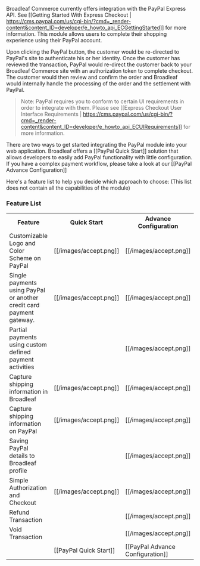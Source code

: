 Broadleaf Commerce currently offers integration with the PayPal Express API. See [[Getting Started With Express Checkout | https://cms.paypal.com/us/cgi-bin/?cmd=_render-content&content_ID=developer/e_howto_api_ECGettingStarted]] for more information. This module allows users to complete their shopping experience using their PayPal account.

Upon clicking the PayPal button, the customer would be re-directed to PayPal's site to authenticate his or her identity. 
Once the customer has reviewed the transaction, PayPal would re-direct the customer back to your Broadleaf Commerce site with an authorization token to complete checkout. 
The customer would then review and confirm the order and Broadleaf would internally handle the processing of the order and the settlement with PayPal. 
> Note: PayPal requires you to conform to certain UI requirements in order to integrate with them. Please see [[Express Checkout User Interface Requirements | https://cms.paypal.com/us/cgi-bin/?cmd=_render-content&content_ID=developer/e_howto_api_ECUIRequirements]] for more information.

There are two ways to get started integrating the PayPal module into your web application. 
Broadleaf offers a [[PayPal Quick Start]] solution that allows developers to easily add PayPal functionality with little configuration.
If you have a complex payment workflow, please take a look at our [[PayPal Advance Configuration]]

Here's a feature list to help you decide which approach to choose:
(This list does not contain all the capabilities of the module)

### Feature List
<table>
  <tr>
    <th>Feature</th>
    <th>Quick Start</th>
    <th>Advance Configuration</th>
  </tr>
  <tr>
    <td>Customizable Logo and Color Scheme on PayPal </td>
    <td>[[/images/accept.png]]</td>
    <td>[[/images/accept.png]]</td>
  </tr>
  <tr>
    <td>Single payments using PayPal or another credit card payment gateway. </td>
    <td>[[/images/accept.png]]</td>
    <td>[[/images/accept.png]]</td>
  </tr>
  <tr>
    <td>Partial payments using custom defined payment activities </td>
    <td></td>
    <td>[[/images/accept.png]]</td>
  </tr>
  <tr>
    <td>Capture shipping information in Broadleaf </td>
    <td>[[/images/accept.png]]</td>
    <td>[[/images/accept.png]]</td>
  </tr>
  <tr>
    <td>Capture shipping information on PayPal </td>
    <td>[[/images/accept.png]]</td>
    <td>[[/images/accept.png]]</td>
  </tr>
  <tr>
    <td>Saving PayPal details to Broadleaf profile </td>
    <td></td>
    <td>[[/images/accept.png]]</td>
  </tr>
  <tr>
    <td>Simple Authorization and Checkout</td>
    <td>[[/images/accept.png]]</td>
    <td>[[/images/accept.png]]</td>
  </tr>  
  <tr>
    <td>Refund Transaction</td>
    <td></td>
    <td>[[/images/accept.png]]</td>
  </tr>
  <tr>
    <td>Void Transaction</td>
    <td></td>
    <td>[[/images/accept.png]]</td>
  </tr>
    <td></td>
    <td>[[PayPal Quick Start]]</td>
    <td>[[PayPal Advance Configuration]]</td>
  </tr>  
</table>